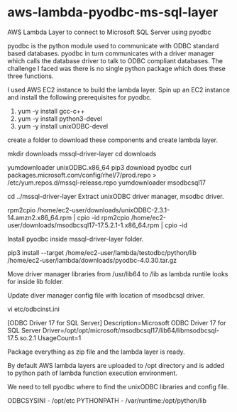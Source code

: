 # aws-lambda-pyodbc-ms-sql-layer
AWS Lambda Layer to connect to Microsoft SQL Server using pyodbc

pyodbc is the python module used to communicate with ODBC standard based databases. pyodbc in turn communicates with a driver manager which calls the database driver to talk to ODBC compliant databases. The challenge I faced was there is no single python package which does these three functions.

I used AWS EC2 instance to build the lambda layer. Spin up an EC2 instance and install the following prerequisites for pyodbc.

1. yum -y install gcc-c++
2. yum -y install python3-devel
3. yum -y install unixODBC-devel


create a folder to download these components and create lambda layer.

mkdir downloads mssql-driver-layer
cd downloads

yumdownloader unixODBC.x86_64
pip3 download pyodbc
curl packages.microsoft.com/config/rhel/7/prod.repo > /etc/yum.repos.d/mssql-release.repo
yumdownloader  msodbcsql17

cd ../mssql-driver-layer
Extract unixODBC driver manager, msodbc driver.


rpm2cpio /home/ec2-user/downloads/unixODBC-2.3.1-14.amzn2.x86_64.rpm | cpio -id
rpm2cpio /home/ec2-user/downloads/msodbcsql17-17.5.2.1-1.x86_64.rpm | cpio -id

 Install pyodbc inside mssql-driver-layer folder.

pip3 install --target /home/ec2-user/lambda/testodbc/python/lib /home/ec2-user/lambda/downloads/pyodbc-4.0.30.tar.gz



Move driver manager libraries from /usr/lib64 to /lib as lambda runtile looks for inside lib folder.

Update diver manager config file with location of msodbcsql driver.

vi etc/odbcinst.ini

[ODBC Driver 17 for SQL Server]
Description=Microsoft ODBC Driver 17 for SQL Server
Driver=/opt/opt/microsoft/msodbcsql17/lib64/libmsodbcsql-17.5.so.2.1
UsageCount=1

Package everything as zip file and the lambda layer is ready.

By default AWS lambda layers are uploaded to /opt directory and is added to python path of lambda function execution environment.

We need to tell pyodbc where to find the unixODBC libraries and config file.

ODBCSYSINI - /opt/etc
PYTHONPATH - /var/runtime:/opt/python/lib



